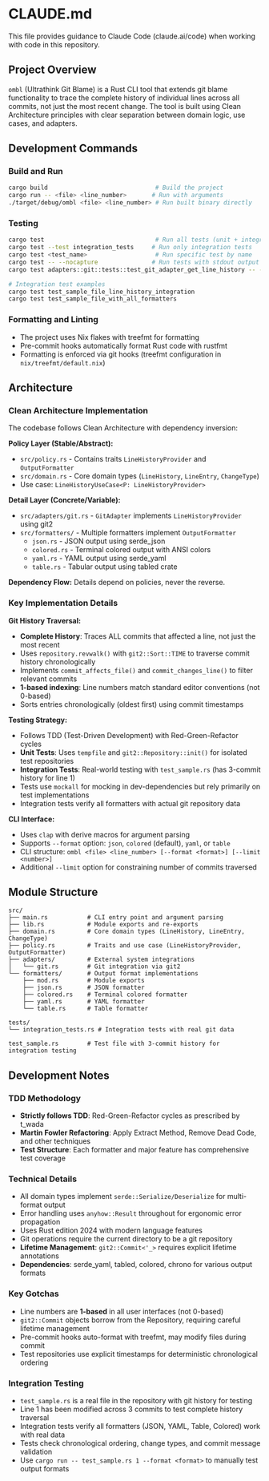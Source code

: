 # CLAUDE.md

This file provides guidance to Claude Code (claude.ai/code) when working with code in this repository.

## Project Overview

`ombl` (Ultrathink Git Blame) is a Rust CLI tool that extends git blame functionality to trace the complete history of individual lines across all commits, not just the most recent change. The tool is built using Clean Architecture principles with clear separation between domain logic, use cases, and adapters.

## Development Commands

### Build and Run
```bash
cargo build                              # Build the project
cargo run -- <file> <line_number>       # Run with arguments
./target/debug/ombl <file> <line_number> # Run built binary directly
```

### Testing
```bash
cargo test                               # Run all tests (unit + integration)
cargo test --test integration_tests     # Run only integration tests
cargo test <test_name>                   # Run specific test by name
cargo test -- --nocapture               # Run tests with stdout output
cargo test adapters::git::tests::test_git_adapter_get_line_history -- --nocapture  # Single test with output

# Integration test examples
cargo test test_sample_file_line_history_integration
cargo test test_sample_file_with_all_formatters
```

### Formatting and Linting
- The project uses Nix flakes with treefmt for formatting
- Pre-commit hooks automatically format Rust code with rustfmt
- Formatting is enforced via git hooks (treefmt configuration in `nix/treefmt/default.nix`)

## Architecture

### Clean Architecture Implementation
The codebase follows Clean Architecture with dependency inversion:

**Policy Layer (Stable/Abstract):**
- `src/policy.rs` - Contains traits `LineHistoryProvider` and `OutputFormatter`
- `src/domain.rs` - Core domain types (`LineHistory`, `LineEntry`, `ChangeType`)
- Use case: `LineHistoryUseCase<P: LineHistoryProvider>`

**Detail Layer (Concrete/Variable):**
- `src/adapters/git.rs` - `GitAdapter` implements `LineHistoryProvider` using git2
- `src/formatters/` - Multiple formatters implement `OutputFormatter`
  - `json.rs` - JSON output using serde_json
  - `colored.rs` - Terminal colored output with ANSI colors
  - `yaml.rs` - YAML output using serde_yaml
  - `table.rs` - Tabular output using tabled crate

**Dependency Flow:** Details depend on policies, never the reverse.

### Key Implementation Details

**Git History Traversal:**
- **Complete History**: Traces ALL commits that affected a line, not just the most recent
- Uses `repository.revwalk()` with `git2::Sort::TIME` to traverse commit history chronologically
- Implements `commit_affects_file()` and `commit_changes_line()` to filter relevant commits
- **1-based indexing**: Line numbers match standard editor conventions (not 0-based)
- Sorts entries chronologically (oldest first) using commit timestamps

**Testing Strategy:**
- Follows TDD (Test-Driven Development) with Red-Green-Refactor cycles
- **Unit Tests**: Uses `tempfile` and `git2::Repository::init()` for isolated test repositories
- **Integration Tests**: Real-world testing with `test_sample.rs` (has 3-commit history for line 1)
- Tests use `mockall` for mocking in dev-dependencies but rely primarily on test implementations
- Integration tests verify all formatters with actual git repository data

**CLI Interface:**
- Uses `clap` with derive macros for argument parsing
- Supports `--format` option: `json`, `colored` (default), `yaml`, or `table`
- CLI structure: `ombl <file> <line_number> [--format <format>] [--limit <number>]`
- Additional `--limit` option for constraining number of commits traversed

## Module Structure

```
src/
├── main.rs           # CLI entry point and argument parsing
├── lib.rs            # Module exports and re-exports
├── domain.rs         # Core domain types (LineHistory, LineEntry, ChangeType)
├── policy.rs         # Traits and use case (LineHistoryProvider, OutputFormatter)
├── adapters/         # External system integrations
│   └── git.rs        # Git integration via git2
└── formatters/       # Output format implementations
    ├── mod.rs        # Module exports
    ├── json.rs       # JSON formatter
    ├── colored.rs    # Terminal colored formatter
    ├── yaml.rs       # YAML formatter
    └── table.rs      # Table formatter

tests/
└── integration_tests.rs # Integration tests with real git data

test_sample.rs        # Test file with 3-commit history for integration testing
```

## Development Notes

### TDD Methodology
- **Strictly follows TDD**: Red-Green-Refactor cycles as prescribed by t_wada
- **Martin Fowler Refactoring**: Apply Extract Method, Remove Dead Code, and other techniques
- **Test Structure**: Each formatter and major feature has comprehensive test coverage

### Technical Details
- All domain types implement `serde::Serialize/Deserialize` for multi-format output
- Error handling uses `anyhow::Result` throughout for ergonomic error propagation
- Uses Rust edition 2024 with modern language features
- Git operations require the current directory to be a git repository
- **Lifetime Management**: `git2::Commit<'_>` requires explicit lifetime annotations
- **Dependencies**: serde_yaml, tabled, colored, chrono for various output formats

### Key Gotchas
- Line numbers are **1-based** in all user interfaces (not 0-based)
- `git2::Commit` objects borrow from the Repository, requiring careful lifetime management
- Pre-commit hooks auto-format with treefmt, may modify files during commit
- Test repositories use explicit timestamps for deterministic chronological ordering

### Integration Testing
- `test_sample.rs` is a real file in the repository with git history for testing
- Line 1 has been modified across 3 commits to test complete history traversal
- Integration tests verify all formatters (JSON, YAML, Table, Colored) work with real data
- Tests check chronological ordering, change types, and commit message validation
- Use `cargo run -- test_sample.rs 1 --format <format>` to manually test output formats